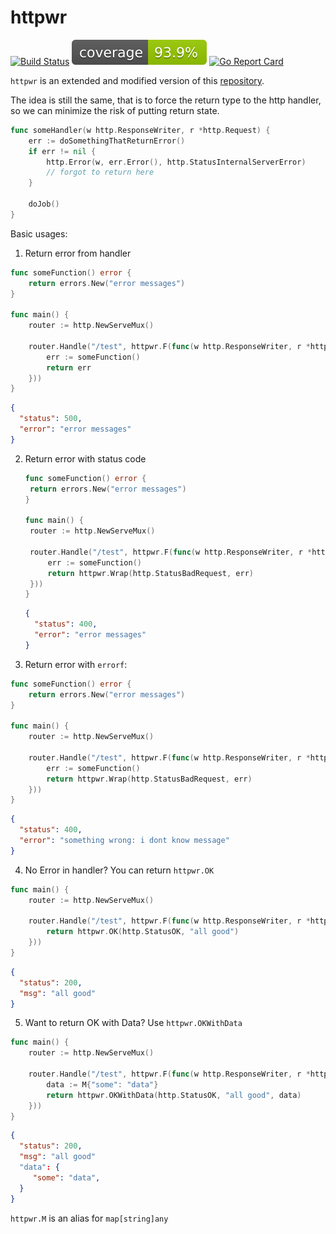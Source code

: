 # httpwr

[![Build Status](https://img.shields.io/github/actions/workflow/status/samuelsih/httpwr/go.yaml?branch=master&style=for-the-badge)](https://github.com/samuelsih/httpwr/actions?workflow=build)
![Coverage](https://github.com/samuelsih/httpwr/blob/master/badge.svg)
[![Go Report Card](https://goreportcard.com/badge/github.com/samuelsih/httpwr)](https://goreportcard.com/report/github.com/samuelsih/httpwr)

`httpwr` is an extended and modified version of this [repository](https://github.com/caarlos0/httperr).

The idea is still the same, that is to force the return type to the http handler, so we can minimize the risk of putting return state.

```go
func someHandler(w http.ResponseWriter, r *http.Request) {
	err := doSomethingThatReturnError()
	if err != nil {
		http.Error(w, err.Error(), http.StatusInternalServerError)
		// forgot to return here
	}

	doJob()
}
```

Basic usages:

1. Return error from handler

```go
func someFunction() error {
	return errors.New("error messages")
}

func main() {
	router := http.NewServeMux()

	router.Handle("/test", httpwr.F(func(w http.ResponseWriter, r *http.Request) error {
		err := someFunction()
		return err
	}))
}
```

```json
{
  "status": 500,
  "error": "error messages"
}
```

2. Return error with status code

   ```go
   func someFunction() error {
    return errors.New("error messages")
   }

   func main() {
   	router := http.NewServeMux()

   	router.Handle("/test", httpwr.F(func(w http.ResponseWriter, r *http.Request) error {
   		err := someFunction()
   		return httpwr.Wrap(http.StatusBadRequest, err)
   	}))
   }
   ```

   ```json
   {
     "status": 400,
     "error": "error messages"
   }
   ```

3. Return error with `errorf`:

```go
func someFunction() error {
	return errors.New("error messages")
}

func main() {
	router := http.NewServeMux()

	router.Handle("/test", httpwr.F(func(w http.ResponseWriter, r *http.Request) error {
		err := someFunction()
		return httpwr.Wrap(http.StatusBadRequest, err)
	}))
}
```

```json
{
  "status": 400,
  "error": "something wrong: i dont know message"
}
```

4. No Error in handler? You can return `httpwr.OK`

```go
func main() {
	router := http.NewServeMux()

	router.Handle("/test", httpwr.F(func(w http.ResponseWriter, r *http.Request) error {
		return httpwr.OK(http.StatusOK, "all good")
	}))
}
```

```json
{
  "status": 200,
  "msg": "all good"
}
   ```

5. Want to return OK with Data? Use `httpwr.OKWithData`

```go
func main() {
	router := http.NewServeMux()

	router.Handle("/test", httpwr.F(func(w http.ResponseWriter, r *http.Request) error {
		data := M{"some": "data"}
		return httpwr.OKWithData(http.StatusOK, "all good", data)
	}))
}
```

```json
{
  "status": 200,
  "msg": "all good"
  "data": {
     "some": "data",
  }
}
   ```

   `httpwr.M` is an alias for `map[string]any`

